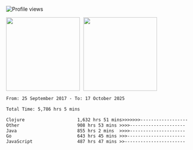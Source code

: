 ![Profile views](https://komarev.com/ghpvc/?username=liuchong)

<!-- ![GitHub stats](https://github-readme-stats.vercel.app/api?username=liuchong&show_icons=true) -->

<div style="display: flex; gap: 10px; align-items: center;">
  <img style="height: 200px;" src="https://github-readme-stats.vercel.app/api?username=liuchong&show_icons=true" />
  <img style="height: 200px;" src="https://github-readme-stats.vercel.app/api/top-langs/?username=liuchong&size_weight=0.5&count_weight=0.5&langs_count=6&hide=css,lua,html&layout=compact" />
</div>

<!-- <img src="https://cr-skills-chart-widget.azurewebsites.net/api/api?username=liuchong&skills=Java,JavaScript,Python,Go,Rust,Zig&show-other-skills=true"/> -->

<!--START_SECTION:waka-->

```txt
From: 25 September 2017 - To: 17 October 2025

Total Time: 5,786 hrs 5 mins

Clojure                    1,632 hrs 51 mins>>>>>>>------------------   28.22 %
Other                      908 hrs 53 mins >>>>---------------------   15.71 %
Java                       855 hrs 2 mins  >>>>---------------------   14.78 %
Go                         643 hrs 45 mins >>>----------------------   11.13 %
JavaScript                 487 hrs 47 mins >>-----------------------   08.43 %
```

<!--END_SECTION:waka-->
